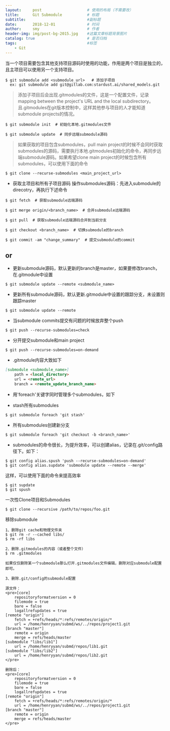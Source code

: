 ```yaml
---
layout:     post                    # 使用的布局（不需要改）
title:      Git Submodule           # 标题 
subtitle:                           #副标题
date:       2018-12-01              # 时间
author:     smy                     # 作者
header-img: img/post-bg-2015.jpg    #这篇文章标题背景图片
catalog: true                       # 是否归档
tags:                               #标签
    - Git
---
```


当一个项目需要包含其他支持项目源码时使用的功能，作用是两个项目是独立的，且主项目可以使用另一个支持项目。

```
$ git submodule add <submodule_url>   # 添加子项目
  ex: git submodule add git@gitlab.com:stardust.ai/shared_models.git
```

> 添加子项目后会出现.gitmodules的文件，这是一个配置文件，记录mapping between the project's URL and the local subdirectory。且.gitmodules在git版本控制中，这样其他参与项目的人才能知道submodule projects的情况。

```
$ git submodule init  # 初始化本地.gitmodules文件
```

```
$ git submodule update  # 同步远端submodule源码
```

> 如果获取的项目包含submodules，pull main project的时候不会同时获取submodules的源码，需要执行本地.gitmodules初始化的命令，再同步远端submodule源码。如果希望clone main project的时候包含所有submodules，可以使用下面的命令

```
$ git clone --recurse-submodules <main_project_url>
```

* 获取主项目和所有子项目源码
操作submodules源码：先进入submodule的direcotry，再执行下述命令

```
$ git fetch  # 获取submodule远端源码

$ git merge origin/<branch_name>  # 合并submodule远端源码

$ git pull  # 获取submodule远端源码合并到当前分支

$ git checkout <branch_name>  # 切换submodule的branch

$ git commit -am "change_summary"  # 提交submodule的commit
```

## or

* 更新submodule源码，默认更新的branch是master，如果要修改branch，在.gitmodule中设置
```
$ git submodule update --remote <submodule_name>  
```

* 更新所有submodule源码，默认更新.gitmodule中设置的跟踪分支，未设置则跟踪master
``` 
$ git submodule update --remote  
```

* 当submodule commits提交有问题的时候放弃整个push
```
$ git push --recurse-submodules=check
```

* 分开提交submodule和main project
```
$ git push --recurse-submodules=on-demand
```

* .gitmodule内容大致如下
```md
[submodule <submodule_name>]
    path = <local_directory>
    url = <remote_url>
    branch = <remote_update_branch_name>
```

* 用'foreach'关键字同时管理多个submodules，如下

* stash所有submodules
```
$ git submodule foreach 'git stash'
```

* 所有submodules创建新分支
```
$ git submodule foreach 'git checkout -b <branch_name>'
```

* submodules的命令很长，为提升效率，可以创建alias，记录在.git/config路径下。如下：
```
$ git config alias.spush 'push --recurse-submodules=on-demand'
$ git config alias.supdate 'submodule update --remote --merge'
```

这样，可以使用下面的命令来提高效率
```
$ git supdate
$ git spush
```

一次性Clone项目和Submodules
```
$ git clone --recursive /path/to/repos/foo.git
```

移除submodule
```
1、删除git cache和物理文件夹
$ git rm -r --cached libs/
$ rm -rf libs

2、删除.gitmodules的内容（或者整个文件）
$ rm .gitmodules

如果仅仅删除某一个submodule那么打开.gitmodules文件编辑，删除对应submodule配置即可。

3、删除.git/config的submodule配置

源文件：
<pre>[core]
    repositoryformatversion = 0 
    filemode = true
    bare = false
    logallrefupdates = true
[remote "origin"]
    fetch = +refs/heads/*:refs/remotes/origin/*
    url = /home/henryyan/submd/ws/../repos/project1.git
[branch "master"]
    remote = origin
    merge = refs/heads/master
[submodule "libs/lib1"]
    url = /home/henryyan/submd/repos/lib1.git
[submodule "libs/lib2"]
    url = /home/henryyan/submd/repos/lib2.git
</pre>
 
删除后：
<pre>[core]
    repositoryformatversion = 0 
    filemode = true
    bare = false
    logallrefupdates = true
[remote "origin"]
    fetch = +refs/heads/*:refs/remotes/origin/*
    url = /home/henryyan/submd/ws/../repos/project1.git
[branch "master"]
    remote = origin
    merge = refs/heads/master
</pre>
```